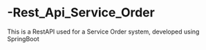 # -Rest_Api_Service_Order
 This is a RestAPI used for a Service Order system, developed using SpringBoot
